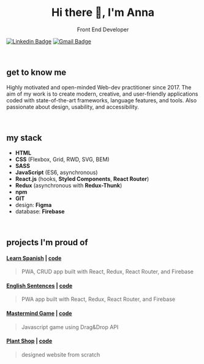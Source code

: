 <div align="center">
  <h1> Hi there 👋, I'm Anna</h1>
  <p>Front End Developer</p>
</div>

[![Linkedin Badge](https://img.shields.io/badge/-LinkedIn-blue?style=flat-square&logo=Linkedin&logoColor=white&link=https://www.linkedin.com/in/anna-kotowicz-53692319b/)](https://www.linkedin.com/in/anna-kotowicz-53692319b/)
[![Gmail Badge](https://img.shields.io/badge/-Gmail-c14438?style=flat-square&logo=Gmail&logoColor=white&link=mailto:anna.julia.kotowicz@gmail.com)](mailto:anna.julia.kotowicz@gmail.com)

<br />

## get to know me

Highly motivated and open-minded Web-dev practitioner since 2017. The aim of my work is to create modern, creative, and user-friendly applications coded with state-of-the-art frameworks, language features, and tools. Also passionate about design, usability, and accessibility.
 
<br />

## my stack

- __HTML__
- __CSS__ (Flexbox, Grid, RWD, SVG, BEM)
- __SASS__
- __JavaScript__ (ES6, asynchronous)
- __React.js__ (hooks, __Styled Components__, __React Router__)
- __Redux__ (asynchronous with __Redux-Thunk__)
- __npm__
- __GIT__
- design: __Figma__
- database: __Firebase__

 <br />

## projects I'm proud of

#### [Learn Spanish](https://learn-spanish.web.app/) | [code](https://github.com/kodowicz/learn-spanish) 
> PWA, CRUD app built with React, Redux, React Router, and Firebase

#### [English Sentences](https://english-sentences.web.app/) | [code](https://github.com/kodowicz/sentences) 
> PWA app built with React, Redux, React Router, and Firebase

#### [Mastermind Game](https://kodowicz.github.io/mastermind/) | [code](https://github.com/kodowicz/mastermind) 
> Javascript game using Drag&Drop API

#### [Plant Shop](https://kodowicz.github.io/plant-shop/) | [code](https://github.com/kodowicz/plant-shop) 
> designed website from scratch
